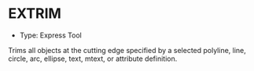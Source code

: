 # EXTRIM

- Type: Express Tool

Trims all objects at the cutting edge specified by a selected polyline, line, circle, arc, ellipse, text, mtext, or attribute definition.
